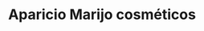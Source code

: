 ---
title: "Aparicio Marijo cosméticos"
url: /puerto-la-cruz/aparicio-marijo-cosmeticos/
shop: Kosmetik
---